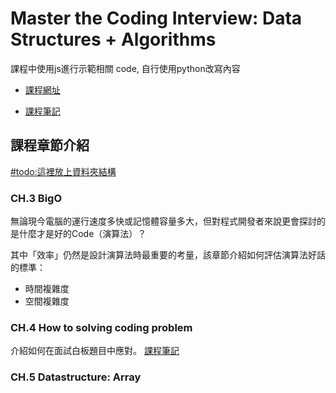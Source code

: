 # Master the Coding Interview: Data Structures + Algorithms

課程中使用js進行示範相關 code, 自行使用python改寫內容

- [課程網址](https://www.udemy.com/course/master-the-coding-interview-data-structures-algorithms)

- [課程筆記](https://www.notion.so/linhsinyi/a2141956a8724a619954668b8feb8876)


## 課程章節介紹

[#todo:這裡放上資料夾結構](http://www.google.com)

### CH.3 BigO

無論現今電腦的運行速度多快或記憶體容量多大，但對程式開發者來說更會探討的是什麼才是好的Code（演算法）？

其中「效率」仍然是設計演算法時最重要的考量，該章節介紹如何評估演算法好話的標準：
- 時間複雜度
- 空間複雜度

### CH.4 How to solving coding problem

介紹如何在面試白板題目中應對。
[課程筆記](https://www.notion.so/linhsinyi/How-to-solve-solve-coding-problem-c05b0e2399a0426aa1d7bfc4c1854eff)

### CH.5 Datastructure: Array